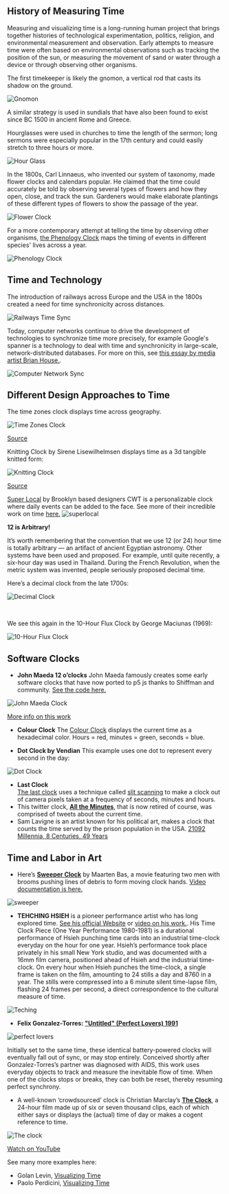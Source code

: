 ## History of Measuring Time

Measuring and visualizing time is a long-running human project that brings together histories of technological experimentation, politics, religion, and environmental measurement and observation. Early attempts to measure time were often based on environmental observations such as tracking the position of the sun, or measuring the movement of sand or water through a device or through observing other organisms.

The first timekeeper is likely the gnomon, a vertical rod that casts its shadow on the ground.

![Gnomon](https://i2.wp.com/www.courses.tegabrain.com/PVA15/wp-content/uploads/2015/10/gnomon.jpg)

A similar strategy is used in sundials that have also been found to exist since BC 1500 in ancient Rome and Greece.

Hourglasses were used in churches to time the length of the sermon; long sermons were especially popular in the 17th century and could easily stretch to three hours or more.

![Hour Glass](https://i2.wp.com/www.courses.tegabrain.com/PVA15/wp-content/uploads/2015/10/hour_glass.jpg)

In the 1800s, Carl Linnaeus, who invented our system of taxonomy, made flower clocks and calendars popular. He claimed that the time could accurately be told by observing several types of flowers and how they open, close, and track the sun. Gardeners would make elaborate plantings of these different types of flowers to show the passage of the year.

![Flower Clock](https://i1.wp.com/www.courses.tegabrain.com/PVA15/wp-content/uploads/2015/10/Blumenuhr_FINAL.jpg)

For a more contemporary attempt at telling the time by observing other organisms, [the Phenology Clock](http://tegabrain.com/The-Phenology-Clock) maps the timing of events in different species' lives across a year.

![Phenology Clock](https://i2.wp.com/www.courses.tegabrain.com/PVA15/wp-content/uploads/2015/10/clocks_1.jpg)

## Time and Technology

The introduction of railways across Europe and the USA in the 1800s created a need for time synchronicity across distances.

![Railways Time Sync](https://i2.wp.com/www.courses.tegabrain.com/PVA15/wp-content/uploads/2015/10/Screen-Shot-2015-10-06-at-2.45.47-PM.png)

Today, computer networks continue to drive the development of technologies to synchronize time more precisely, for example Google's spanner is a technology to deal with time and synchronicity in large-scale, network-distributed databases. For more on this, see [this essay by media artist Brian House.](https://observatory.constantvzw.org/documents/brian_house_synchronizing_uncertainty.pdf).

![Computer Network Sync](https://i1.wp.com/www.courses.tegabrain.com/PVA15/wp-content/uploads/2015/10/Screen-Shot-2015-10-06-at-2.47.01-PM.png)

## Different Design Approaches to Time

The time zones clock displays time across geography.

![Time Zones Clock](https://i1.wp.com/www.courses.tegabrain.com/PVA15/wp-content/uploads/2015/10/dzn_The-bend-hand-10.jpg)

[Source](http://www.dezeen.com/2010/07/26/the-bent-hands-by-giha-woo-and-shingoeun/)

Knitting Clock by Sirene Lisewilhelmsen displays time as a 3d tangible knitted form:

![Knitting Clock](https://i2.wp.com/www.courses.tegabrain.com/PVA15/wp-content/uploads/2015/10/Elise-1.jpg)

[Source](http://www.sirenelisewilhelmsen.com)

[Super Local](https://cwandt.com/products/superlocal?variant=41099183128732) by Brooklyn based designers CWT is a personalizable clock where daily events can be added to the face. See more of their incredible work on time [here.](https://cwandt.com/collections/time)
![superlocal](time-assets/superlocal_cwandt.gif)

**12 is Arbitrary!**

It’s worth remembering that the convention that we use 12 (or 24) hour time is totally arbitrary — an artifact of ancient Egyptian astronomy. Other systems have been used and proposed. For example, until quite recently, a six-hour day was used in Thailand. During the French Revolution, when the metric system was invented, people seriously proposed decimal time.

Here’s a decimal clock from the late 1700s:

![Decimal Clock](https://upload.wikimedia.org/wikipedia/commons/thumb/3/36/Decimal_Clock_face_by_Pierre_Daniel_Destigny_1798-1805.jpg/1920px-Decimal_Clock_face_by_Pierre_Daniel_Destigny_1798-1805.jpg)

&nbsp;

We see this again in the 10-Hour Flux Clock by George Maciunas (1969):

![10-Hour Flux Clock](https://tigerloaf.wordpress.com/wp-content/uploads/2012/11/robert-watts-10-hour-flux-clock-ca-1969.jpg)


## Software Clocks

- **John Maeda 12 o’clocks**
John Maeda famously creates some early software clocks that have now ported to p5 js thanks to Shiffman and community. [See the code here.](https://codingtrain.github.io/12oclocks/)

![John Maeda Clock](time-assets/maeda-all.gif)

[More info on this work](http://cmuems.com/2016/60212/lectures/lecture-09-09b-clocks/maedas-clocks/)  

- **Colour Clock** The [Colour Clock](http://www.thecolourclock.com/) displays the current time as a hexadecimal color. Hours = red, minutes = green, seconds = blue. 

- **Dot Clock by Vendian**
This example uses one dot to represent every second in the day:

![Dot Clock](time-assets/dot.png)

- **Last Clock**  
<a href="https://player.vimeo.com/video/27975734" width="720" height="405" frameborder="0" allowfullscreen>The last clock</a> uses a technique called [slit scanning](https://www.youtube.com/watch?v=YqVbuMPIRwY) to make a clock out of camera pixels taken at a frequency of seconds, minutes and hours.
- This twitter clock, **[All the Minutes](http://alltheminutes.com/)**, that is now retired of course, was comprised of tweets about the current time.
- Sam Lavigne is an artist known for his political art, makes a clock that counts the time served by the prison population in the USA. 
[21092 Millennia, 8 Centuries, 49 Years](https://lav.io/projects/21092-millennia-8-centuries-49-years)

## Time and Labor in Art

- Here’s **[Sweeper Clock](http://dezeen.com/2009/06/07/sweeper-clock-by-maarten-baas/)** by Maarten Bas, a movie featuring two men with brooms pushing lines of debris to form moving clock hands.  [Video documentation is here.](https://player.vimeo.com/video/11164881)

![sweeper](time-assets/sweeper.jpg)


- **TEHCHING HSIEH** is a pioneer performance artist who has long explored time. [See his official Website](https://www.tehchinghsieh.com/) or [video on his work.](https://www.youtube.com/embed/FsF-4UJjTaQ). His Time Clock Piece (One Year Performance 1980-1981) is a durational performance of Hsieh punching time cards into an industrial time-clock everyday on the hour for one year. Hsieh’s performance took place privately in his small New York studio, and was documented with a 16mm film camera, positioned ahead of Hsieh and the industrial time-clock. On every hour when Hsieh punches the time-clock, a single frame is taken on the film, amounting to 24 stills a day and 8760 in a year. The stills were compressed into a 6 minute silent time-lapse film, flashing 24 frames per second, a direct correspondence to the cultural measure of time.  

![Teching](time-assets/Tehching.jpg)

- **Felix Gonzalez-Torres: ["Untitled" (Perfect Lovers) 1991](https://www.moma.org/collection/works/81074)**

![perfect lovers](time-assets/Perfect_Lovers.jpg)  

Initially set to the same time, these identical battery-powered clocks will eventually fall out of sync, or may stop entirely. Conceived shortly after Gonzalez-Torres’s partner was diagnosed with AIDS, this work uses everyday objects to track and measure the inevitable flow of time. When one of the clocks stops or breaks, they can both be reset, thereby resuming perfect synchrony.

- A well-known ‘crowdsourced’ clock is Christian Marclay’s **[The Clock](http://en.wikipedia.org/wiki/The_Clock_%282010_film%29)**, a 24-hour film made up of six or seven thousand clips, each of which either says or displays the (actual) time of day or makes a cogent reference to time.

![The clock](time-assets/marclay.jpg)  

[Watch on YouTube](https://www.youtube.com/watch?v=0gSwtr3E4Fo)  


See many more examples here:
- Golan Levin, [Visualizing Time](https://github.com/golanlevin/lectures/tree/master/lecture_clock)
- Paolo Perdicini, [Visualizing Time](http://cmuems.com/2013/b/visualizing-time/)


